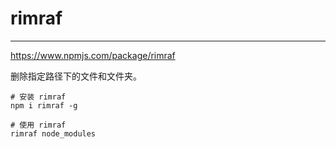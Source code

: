 # rimraf

---

https://www.npmjs.com/package/rimraf

删除指定路径下的文件和文件夹。

```shell
# 安装 rimraf
npm i rimraf -g

# 使用 rimraf
rimraf node_modules
```
